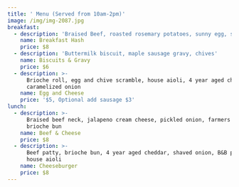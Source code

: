 ```yaml
---
title: ' Menu (Served from 10am-2pm)'
image: /img/img-2087.jpg
breakfast:
  - description: 'Braised Beef, roasted rosemary potatoes, sunny egg, smoked paprika aioli'
    name: Breakfast Hash
    price: $8
  - description: 'Buttermilk biscuit, maple sausage gravy, chives'
    name: Biscuits & Gravy
    price: $6
  - description: >-
      Brioche roll, egg and chive scramble, house aioli, 4 year aged cheddar,
      caramelized onion
    name: Egg and Cheese
    price: '$5, Optional add sausage $3'
lunch:
  - description: >-
      Braised beef neck, jalapeno cream cheese, pickled onion, farmers cheese,
      brioche bun
    name: Beef & Cheese
    price: $8
  - description: >-
      Beef patty, brioche bun, 4 year aged cheddar, shaved onion, B&B pickles,
      house aioli
    name: Cheeseburger
    price: $8
---
```


